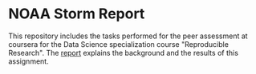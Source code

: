 # NOAA Storm Report

This repository includes the tasks performed for the peer assessment at coursera for the Data Science specialization course "Reproducible Research". The [report](http://rpubs.com/basacul/noaa) explains the background and the results of this assignment.
